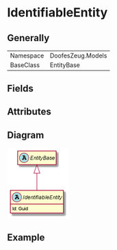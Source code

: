 ﻿# IdentifiableEntity

## Generally

|||
|-|-|
|Namespace|DoofesZeug.Models|
|BaseClass|EntityBase|

## Fields

## Attributes

## Diagram

![IdentifiableEntity.png](./IdentifiableEntity.png "IdentifiableEntity")

## Example

